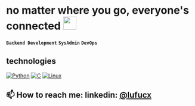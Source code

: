 #  no matter where you go, everyone's connected <img src="https://media.giphy.com/media/v1.Y2lkPTc5MGI3NjExcGtiYXIzeG4xNjVseDNiejRwZGcxbjdxODV5dzFsb2VlNW9sZHQ2byZlcD12MV9pbnRlcm5hbF9naWZfYnlfaWQmY3Q9Zw/vP5gXvSXJ2olG/giphy.gif" width="35">
**`Backend Development`** **`SysAdmin`** **`DevOps`**

## technologies
[![Python](https://img.shields.io/badge/Python-3776AB.svg?logo=python&logoColor=white)](#)
[![C](https://img.shields.io/badge/C-00599C.svg?logo=c&logoColor=white)](#)
[![Linux](https://img.shields.io/badge/Linux-FCC624.svg?logo=linux&logoColor=black)](#)

   ## 📫 How to reach me: linkedin: [@lufucx](https://www.linkedin.com/in/luiz-f-passos-silva/)

 
